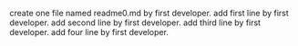 create one file named readme0.md by first developer.
add first line by first developer.
add second line by first developer.
add third line by first developer.
add four line by first developer.

